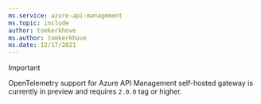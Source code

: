 ```yaml
---
ms.service: azure-api-management
ms.topic: include
author: tomkerkhove
ms.author: tomkerkhove
ms.date: 12/17/2021
---
```


> [!IMPORTANT]
> OpenTelemetry support for Azure API Management self-hosted gateway is currently in preview and requires `2.0.0` tag or higher.
